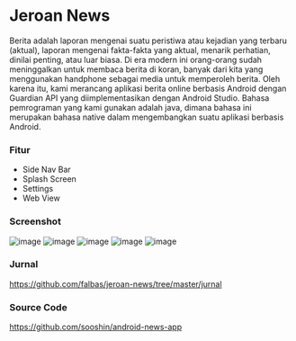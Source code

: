 # Jeroan News
Berita adalah laporan mengenai suatu peristiwa atau kejadian yang terbaru (aktual), laporan mengenai fakta-fakta yang aktual, menarik perhatian, dinilai penting, atau luar biasa. Di era modern ini orang-orang sudah meninggalkan untuk membaca berita di koran, banyak dari kita yang menggunakan handphone sebagai media untuk memperoleh berita. Oleh karena itu, kami merancang aplikasi berita online berbasis Android dengan Guardian API yang diimplementasikan dengan Android Studio. Bahasa pemrograman yang kami gunakan adalah java, dimana bahasa ini merupakan bahasa native dalam mengembangkan suatu aplikasi berbasis Android.

### Fitur
* Side Nav Bar
* Splash Screen
* Settings
* Web View

### Screenshot
![image](https://user-images.githubusercontent.com/77236568/176343715-7fe1eea9-f722-4e79-acb7-ad7ad2895e49.png)
![image](https://user-images.githubusercontent.com/77236568/176343740-3c6ec3ee-7ec7-412b-ae5b-02757a462e4d.png)
![image](https://user-images.githubusercontent.com/77236568/176343952-c19e2074-c335-4c36-8c9f-fde4795da016.png)
![image](https://user-images.githubusercontent.com/77236568/176343756-068c1424-4b81-47ec-8ed7-92c86dbb41c7.png)
![image](https://user-images.githubusercontent.com/77236568/176343765-9da222ae-e013-4940-8f72-db358fa27d1d.png)

### Jurnal
https://github.com/falbas/jeroan-news/tree/master/jurnal

### Source Code
https://github.com/sooshin/android-news-app

